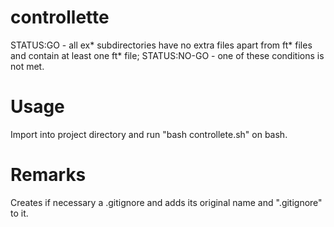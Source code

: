 # controllette
STATUS:GO - all ex* subdirectories have no extra files
apart from ft* files and contain at least one ft* file;
STATUS:NO-GO - one of these conditions is not met.

# Usage
Import into project directory and run "bash controllete.sh"
on bash.

# Remarks
Creates if necessary a .gitignore and adds its original name and ".gitignore" to it.
